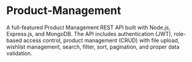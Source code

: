 # Product-Management
A full-featured Product Management REST API built with Node.js, Express.js, and MongoDB. The API includes authentication (JWT), role-based access control, product management (CRUD) with file upload, wishlist management, search, filter, sort, pagination, and proper data validation.

